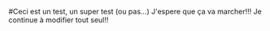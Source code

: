 #Ceci est un test, un super test (ou pas...)
J'espere que ça va marcher!!! 
Je continue à modifier tout seul!!

